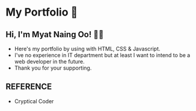 # **My Portfolio** 🚀

## Hi, I'm Myat Naing Oo! 👨‍💻

 
- Here's my portfolio by using with HTML, CSS & Javascript. 
- I've no experience in IT department but at least I want to intend to be a web developer in the future.
- Thank you for your supporting.


## REFERENCE

- Cryptical Coder 
  
